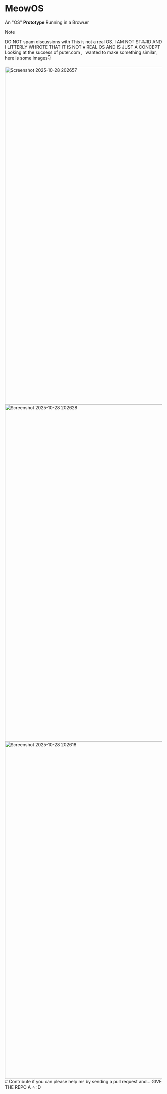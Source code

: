 # MeowOS
An "OS" **Prototype** Running in a Browser
> [!NOTE]
> DO NOT spam discussions with This is not a real OS. I AM NOT ST##ID AND I LITTERLY WHROTE THAT IT IS NOT A REAL OS AND IS JUST A CONCEPT
Looking at the sucsess of puter.com , i wanted to make something similar, here is some images👇
<img width="1920" height="1080" alt="Screenshot 2025-10-28 202657" src="https://github.com/user-attachments/assets/cf545fbb-280b-4f07-b2e3-b34c46ee4ade" />
<img width="1920" height="1080" alt="Screenshot 2025-10-28 202628" src="https://github.com/user-attachments/assets/13754b5a-c47e-4042-b7c7-baba7e19d6d8" />
<img width="1920" height="1080" alt="Screenshot 2025-10-28 202618" src="https://github.com/user-attachments/assets/6a5e062c-f47e-4f6f-aa0c-85138ab59834" />
# Contribute
if you can please help me by sending a pull request and... GIVE THE REPO A ⭐️ :D